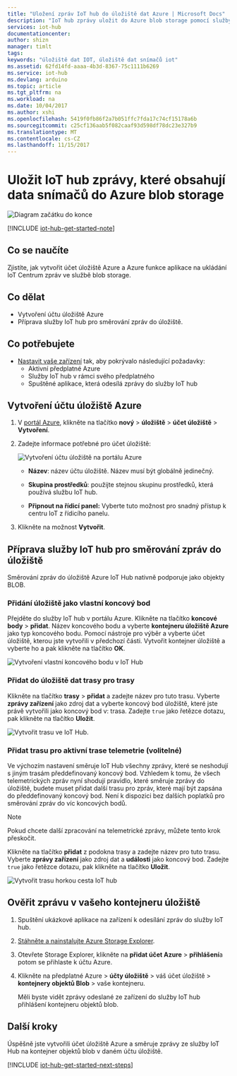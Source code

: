 ```yaml
---
title: "Uložení zpráv IoT hub do úložiště dat Azure | Microsoft Docs"
description: "IoT hub zprávy uložit do Azure blob storage pomocí služby IoT Hub směrování zpráv. IoT hub zprávy obsahují informace, například data snímačů, která je odeslána ze zařízení IoT."
services: iot-hub
documentationcenter: 
author: shizn
manager: timlt
tags: 
keywords: "úložiště dat IOT, úložiště dat snímačů iot"
ms.assetid: 62fd14fd-aaaa-4b3d-8367-75c1111b6269
ms.service: iot-hub
ms.devlang: arduino
ms.topic: article
ms.tgt_pltfrm: na
ms.workload: na
ms.date: 10/04/2017
ms.author: xshi
ms.openlocfilehash: 5419f0fb86f2a7b051ffc7fda17c74cf15178a6b
ms.sourcegitcommit: c25cf136aab5f082caaf93d598df78dc23e327b9
ms.translationtype: MT
ms.contentlocale: cs-CZ
ms.lasthandoff: 11/15/2017
---
```

# <a name="save-iot-hub-messages-that-contain-sensor-data-to-your-azure-blob-storage"></a>Uložit IoT hub zprávy, které obsahují data snímačů do Azure blob storage

![Diagram začátku do konce](media/iot-hub-store-data-in-azure-table-storage/1_route-to-storage.png)

[!INCLUDE [iot-hub-get-started-note](../../includes/iot-hub-get-started-note.md)]

## <a name="what-you-learn"></a>Co se naučíte

Zjistíte, jak vytvořit účet úložiště Azure a Azure funkce aplikace na ukládání IoT Centrum zpráv ve službě blob storage.

## <a name="what-you-do"></a>Co dělat

- Vytvoření účtu úložiště Azure
- Příprava služby IoT hub pro směrování zpráv do úložiště.

## <a name="what-you-need"></a>Co potřebujete

- [Nastavit vaše zařízení](iot-hub-raspberry-pi-kit-node-get-started.md) tak, aby pokrývalo následující požadavky:
  - Aktivní předplatné Azure
  - Služby IoT hub v rámci svého předplatného 
  - Spuštěné aplikace, která odesílá zprávy do služby IoT hub

## <a name="create-an-azure-storage-account"></a>Vytvoření účtu úložiště Azure

1. V [portál Azure](https://portal.azure.com/), klikněte na tlačítko **nový** > **úložiště** > **účet úložiště**  >   **Vytvoření**.

2. Zadejte informace potřebné pro účet úložiště:

   ![Vytvoření účtu úložiště na portálu Azure](media\iot-hub-store-data-in-azure-table-storage\1_azure-portal-create-storage-account.png)

   * **Název**: název účtu úložiště. Název musí být globálně jedinečný.

   * **Skupina prostředků**: použijte stejnou skupinu prostředků, která používá službu IoT hub.

   * **Připnout na řídicí panel:** Vyberte tuto možnost pro snadný přístup k centru IoT z řídicího panelu.

3. Klikněte na možnost **Vytvořit**.

## <a name="prepare-your-iot-hub-to-route-messages-to-storage"></a>Příprava služby IoT hub pro směrování zpráv do úložiště

Směrování zpráv do úložiště Azure IoT Hub nativně podporuje jako objekty BLOB.

### <a name="add-storage-as-a-custom-endpoint"></a>Přidání úložiště jako vlastní koncový bod

Přejděte do služby IoT hub v portálu Azure. Klikněte na tlačítko **koncové body** > **přidat**. Název koncového bodu a vyberte **kontejneru úložiště Azure** jako typ koncového bodu. Pomocí nástroje pro výběr a vyberte účet úložiště, kterou jste vytvořili v předchozí části. Vytvořit kontejner úložiště a vyberte ho a pak klikněte na tlačítko **OK**.

  ![Vytvoření vlastní koncového bodu v IoT Hub](media\iot-hub-store-data-in-azure-table-storage\2_custom-storage-endpoint.png)

### <a name="add-a-route-to-route-data-to-storage"></a>Přidat do úložiště dat trasy pro trasy

Klikněte na tlačítko **trasy** > **přidat** a zadejte název pro tuto trasu. Vyberte **zprávy zařízení** jako zdroj dat a vyberte koncový bod úložiště, které jste právě vytvořili jako koncový bod v: trasa. Zadejte `true` jako řetězce dotazu, pak klikněte na tlačítko **Uložit**.

  ![Vytvořit trasu ve IoT Hub.](media\iot-hub-store-data-in-azure-table-storage\3_create-route.png)
  
### <a name="add-a-route-for-hot-path-telemetry-optional"></a>Přidat trasu pro aktivní trase telemetrie (volitelné)

Ve výchozím nastavení směruje IoT Hub všechny zprávy, které se neshodují s jiným trasám předdefinovaný koncový bod. Vzhledem k tomu, že všech telemetrických zpráv nyní shodují pravidlo, které směruje zprávy do úložiště, budete muset přidat další trasu pro zpráv, které mají být zapsána do předdefinovaný koncový bod. Není k dispozici bez dalších poplatků pro směrování zpráv do víc koncových bodů.

> [!NOTE]
> Pokud chcete další zpracování na telemetrické zprávy, můžete tento krok přeskočit.

Klikněte na tlačítko **přidat** z podokna trasy a zadejte název pro tuto trasu. Vyberte **zprávy zařízení** jako zdroj dat a **události** jako koncový bod. Zadejte `true` jako řetězce dotazu, pak klikněte na tlačítko **Uložit**.

  ![Vytvořit trasu horkou cesta IoT hub](media\iot-hub-store-data-in-azure-table-storage\4_hot-path-route.png)

## <a name="verify-your-message-in-your-storage-container"></a>Ověřit zprávu v vašeho kontejneru úložiště

1. Spuštění ukázkové aplikace na zařízení k odesílání zpráv do služby IoT hub.

2. [Stáhněte a nainstalujte Azure Storage Explorer](http://storageexplorer.com/).

3. Otevřete Storage Explorer, klikněte na **přidat účet Azure** > **přihlášení**a potom se přihlaste k účtu Azure.

4. Klikněte na předplatné Azure > **účty úložiště** > váš účet úložiště > **kontejnery objektů Blob** > vaše kontejneru.

   Měli byste vidět zprávy odeslané ze zařízení do služby IoT hub přihlášení kontejneru objektů blob.

## <a name="next-steps"></a>Další kroky

Úspěšně jste vytvořili účet úložiště Azure a směruje zprávy ze služby IoT Hub na kontejner objektů blob v daném účtu úložiště.

[!INCLUDE [iot-hub-get-started-next-steps](../../includes/iot-hub-get-started-next-steps.md)]
